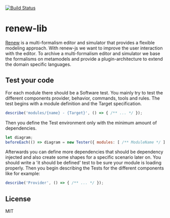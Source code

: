 [![Build Status][travis-svg]][travis]

# renew-lib

[Renew][1] is a multi-formalism editor and simulator that provides a flexible 
modeling approach. With renew-js we want to improve the user interaction with 
the editor. To archive a multi-formalism editor and simulator we base the 
formalisms on metamodels and provide a plugin-architecture to extend the 
domain specific languages.

## Test your code

For each module there should be a Software test. You mainly try to test the
different components provider, behavior, commands, tools and rules. 
The test begins with a module definition and the Target
specification.
```javascript
describe('modules/{name} - {Target}', () => { /** ... */ });
```
Then you define the Test environment only with the minimum amount of 
dependencies.
```javascript
let diagram;
beforeEach(() => diagram = new Tester({ modules: [ /** ModuleName */ ] }));
```
Afterwards you can define more dependencies that should be dependency injected
and also create some shapes for a specific scenario later on. You should write
a 'it should be defined' test to be sure your module is loading properly. Then 
you begin describing the Tests for the different components like for example:
```javascript
describe('Provider', () => { /** ... */ });
```  

## License 
MIT

[1]: http://www.renew.de/
[travis]: https://travis-ci.org/renew-js/renew-lib
[travis-svg]: https://travis-ci.org/renew-js/renew-lib.svg?branch=master
